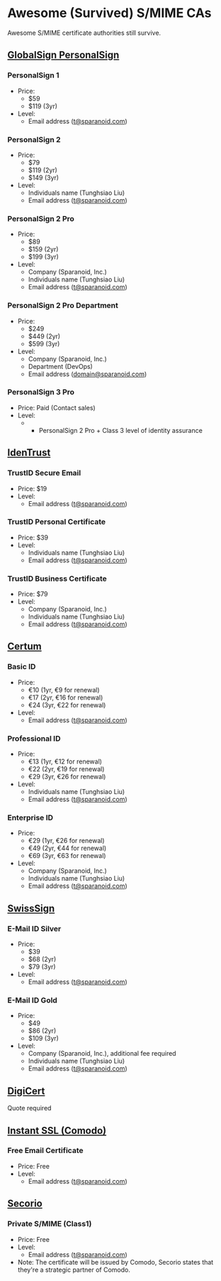 # Awesome (Survived) S/MIME CAs

Awesome S/MIME certificate authorities still survive.

## [GlobalSign PersonalSign](https://www.globalsign.com/en/secure-email/)

### PersonalSign 1

- Price: 
  - $59
  - $119 (3yr)
- Level:
  - Email address (t@sparanoid.com)

### PersonalSign 2

- Price: 
  - $79
  - $119 (2yr)
  - $149 (3yr)
- Level: 
  - Individuals name (Tunghsiao Liu)
  - Email address (t@sparanoid.com)

### PersonalSign 2 Pro

- Price: 
  - $89
  - $159 (2yr)
  - $199 (3yr)
- Level: 
  - Company (Sparanoid, Inc.)
  - Individuals name (Tunghsiao Liu)
  - Email address (t@sparanoid.com)

### PersonalSign 2 Pro Department

- Price:
  - $249
  - $449 (2yr)
  - $599 (3yr)
- Level: 
  - Company (Sparanoid, Inc.)
  - Department (DevOps)
  - Email address (domain@sparanoid.com)

### PersonalSign 3 Pro

- Price: Paid (Contact sales)
- Level: 
  - * PersonalSign 2 Pro + Class 3 level of identity assurance

## [IdenTrust](https://www.identrust.com/certificates/trustid.html)

### TrustID Secure Email

- Price: $19
- Level:
  - Email address (t@sparanoid.com)

### TrustID Personal Certificate

- Price: $39
- Level: 
  - Individuals name (Tunghsiao Liu)
  - Email address (t@sparanoid.com)

### TrustID Business Certificate

- Price: $79
- Level: 
  - Company (Sparanoid, Inc.)
  - Individuals name (Tunghsiao Liu)
  - Email address (t@sparanoid.com)

## [Certum](https://en.sklep.certum.pl/data-safety/id-certificates.html)

### Basic ID

- Price:
  - €10 (1yr, €9 for renewal)
  - €17 (2yr, €16 for renewal)
  - €24 (3yr, €22 for renewal)
- Level:
  - Email address (t@sparanoid.com)

### Professional ID

- Price:
  - €13 (1yr, €12 for renewal)
  - €22 (2yr, €19 for renewal)
  - €29 (3yr, €26 for renewal)
- Level: 
  - Individuals name (Tunghsiao Liu)
  - Email address (t@sparanoid.com)

### Enterprise ID

- Price:
  - €29 (1yr, €26 for renewal)
  - €49 (2yr, €44 for renewal)
  - €69 (3yr, €63 for renewal)
- Level: 
  - Company (Sparanoid, Inc.)
  - Individuals name (Tunghsiao Liu)
  - Email address (t@sparanoid.com)

## [SwissSign](https://www.swisssign.com/en/personal-certificates)

### E-Mail ID Silver

- Price:
  - $39
  - $68 (2yr)
  - $79 (3yr)
- Level:
  - Email address (t@sparanoid.com)

### E-Mail ID Gold

- Price:
  - $49
  - $86 (2yr)
  - $109 (3yr)
- Level: 
  - Company (Sparanoid, Inc.), additional fee required
  - Individuals name (Tunghsiao Liu)
  - Email address (t@sparanoid.com)

## [DigiCert](https://www.digicert.com/client-certificates/)

Quote required

## [Instant SSL (Comodo)](https://www.instantssl.com/ssl-certificate-products/free-email-certificate.html)

### Free Email Certificate

- Price: Free
- Level: 
  - Email address (t@sparanoid.com)

## [Secorio](https://www.secorio.com/en/)

### Private S/MIME (Class1)

- Price: Free
- Level:
  - Email address (t@sparanoid.com)
- Note: The certificate will be issued by Comodo, Secorio states that they're a strategic partner of Comodo.
